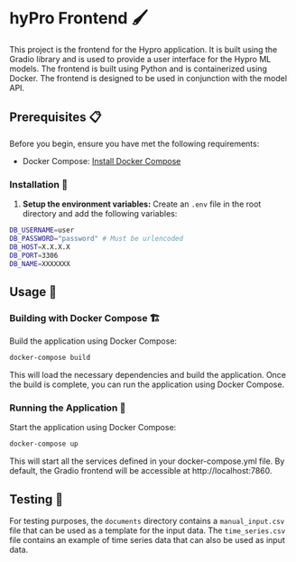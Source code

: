 # hyPro Frontend 🖌️

This project is the frontend for the Hypro application. It is built using the Gradio library and is used to provide a user interface for the Hypro ML models. The frontend is built using Python and is containerized using Docker. The frontend is designed to be used in conjunction with the model API.

## Prerequisites 📋

Before you begin, ensure you have met the following requirements:

- Docker Compose: [Install Docker Compose](https://docs.docker.com/compose/install/)

### Installation 🔧

1. **Setup the environment variables:**
   Create an `.env` file in the root directory and add the following variables:

```bash
DB_USERNAME=user
DB_PASSWORD="password" # Must be urlencoded
DB_HOST=X.X.X.X
DB_PORT=3306
DB_NAME=XXXXXXX
```

## Usage 🚀

### Building with Docker Compose 🏗️

Build the application using Docker Compose:

```bash
docker-compose build
```

This will load the necessary dependencies and build the application. Once the build is complete, you can run the application using Docker Compose.

### Running the Application 🏃

Start the application using Docker Compose:

```bash
docker-compose up
```

This will start all the services defined in your docker-compose.yml file. By default, the Gradio frontend will be accessible at http://localhost:7860.

## Testing 🧪

For testing purposes, the `documents` directory contains a `manual_input.csv` file that can be used as a template for the input data. The `time_series.csv` file contains an example of time series data that can also be used as input data.
